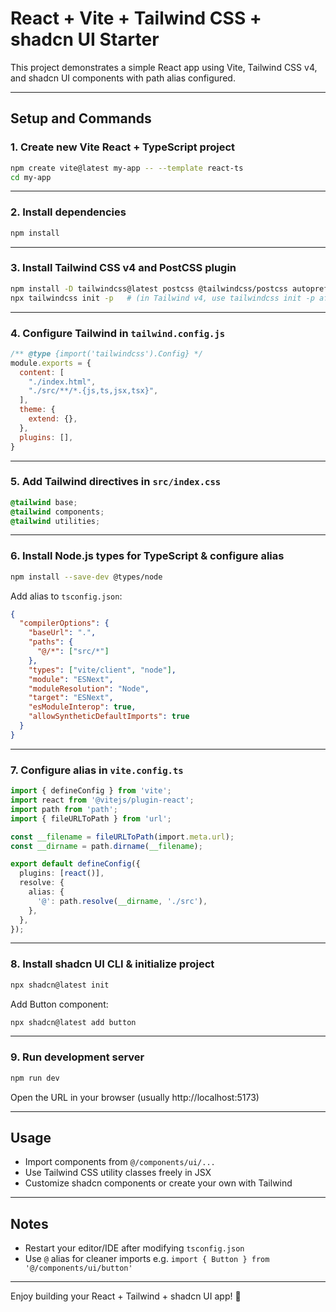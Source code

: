 
# React + Vite + Tailwind CSS + shadcn UI Starter

This project demonstrates a simple React app using Vite, Tailwind CSS v4, and shadcn UI components with path alias configured.

---

## Setup and Commands

### 1. Create new Vite React + TypeScript project

```bash
npm create vite@latest my-app -- --template react-ts
cd my-app
```

---

### 2. Install dependencies

```bash
npm install
```

---

### 3. Install Tailwind CSS v4 and PostCSS plugin

```bash
npm install -D tailwindcss@latest postcss @tailwindcss/postcss autoprefixer
npx tailwindcss init -p   # (in Tailwind v4, use tailwindcss init -p after installing the packages)
```

---

### 4. Configure Tailwind in `tailwind.config.js`

```js
/** @type {import('tailwindcss').Config} */
module.exports = {
  content: [
    "./index.html",
    "./src/**/*.{js,ts,jsx,tsx}",
  ],
  theme: {
    extend: {},
  },
  plugins: [],
}
```

---

### 5. Add Tailwind directives in `src/index.css`

```css
@tailwind base;
@tailwind components;
@tailwind utilities;
```

---

### 6. Install Node.js types for TypeScript & configure alias

```bash
npm install --save-dev @types/node
```

Add alias to `tsconfig.json`:

```json
{
  "compilerOptions": {
    "baseUrl": ".",
    "paths": {
      "@/*": ["src/*"]
    },
    "types": ["vite/client", "node"],
    "module": "ESNext",
    "moduleResolution": "Node",
    "target": "ESNext",
    "esModuleInterop": true,
    "allowSyntheticDefaultImports": true
  }
}
```

---

### 7. Configure alias in `vite.config.ts`

```ts
import { defineConfig } from 'vite';
import react from '@vitejs/plugin-react';
import path from 'path';
import { fileURLToPath } from 'url';

const __filename = fileURLToPath(import.meta.url);
const __dirname = path.dirname(__filename);

export default defineConfig({
  plugins: [react()],
  resolve: {
    alias: {
      '@': path.resolve(__dirname, './src'),
    },
  },
});
```

---

### 8. Install shadcn UI CLI & initialize project

```bash
npx shadcn@latest init
```

Add Button component:

```bash
npx shadcn@latest add button
```

---

### 9. Run development server

```bash
npm run dev
```

Open the URL in your browser (usually http://localhost:5173)

---

## Usage

- Import components from `@/components/ui/...`
- Use Tailwind CSS utility classes freely in JSX
- Customize shadcn components or create your own with Tailwind

---

## Notes

- Restart your editor/IDE after modifying `tsconfig.json`
- Use `@` alias for cleaner imports e.g. `import { Button } from '@/components/ui/button'`

---

Enjoy building your React + Tailwind + shadcn UI app! 🚀